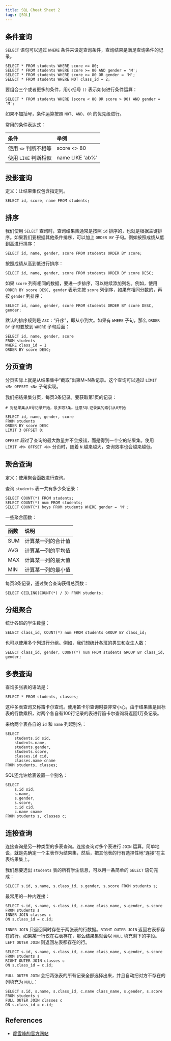 ```yaml
---
title: SQL Cheat Sheet 2
tags: [SQL]
---
```


## 条件查询
`SELECT` 语句可以通过 `WHERE` 条件来设定查询条件，查询结果是满足查询条件的记录。

```
SELECT * FROM students WHERE score >= 80;
SELECT * FROM students WHERE score >= 80 AND gender = 'M';
SELECT * FROM students WHERE score >= 80 OR gender = 'M';
SELECT * FROM students WHERE NOT class_id = 2;
```

要组合三个或者更多的条件，用小括号 `()` 表示如何进行条件运算：
```
SELECT * FROM students WHERE (score < 80 OR score > 90) AND gender = 'M';
```

如果不加括号，条件运算按照 `NOT`、`AND`、`OR` 的优先级进行。

常用的条件表达式：

| 条件               | 举例             |
| :---------------- | :-------------- |
| 使用 `<>` 判断不相等 | score <> 80     |
| 使用 `LIKE` 判断相似 | name LIKE 'ab%' |

## 投影查询
定义：让结果集仅包含指定列。

```
SELECT id, score, name FROM students;
```

## 排序
我们使用 `SELECT` 查询时，查询结果集通常是按照 `id` 排序的，也就是根据主键排序。如果我们要根据其他条件排序，可以加上 `ORDER BY` 子句。例如按照成绩从低到高进行排序：
```
SELECT id, name, gender, score FROM students ORDER BY score;
```

按照成绩从高到低进行排序：
```
SELECT id, name, gender, score FROM students ORDER BY score DESC;
```

如果 `score` 列有相同的数据，要进一步排序，可以继续添加列名。例如，使用 `ORDER BY score DESC, gender` 表示先按 `score` 列倒序，如果有相同分数的，再按 `gender` 列排序：
```
SELECT id, name, gender, score FROM students ORDER BY score DESC, gender;
```

默认的排序规则是 `ASC`：“升序”，即从小到大。如果有 `WHERE` 子句，那么 `ORDER BY` 子句要放到 `WHERE` 子句后面：
```
SELECT id, name, gender, score
FROM students
WHERE class_id = 1
ORDER BY score DESC;
```

## 分页查询
分页实际上就是从结果集中“截取”出第M~N条记录。这个查询可以通过 `LIMIT <M> OFFSET <N>` 子句实现。

我们把结果集分页，每页3条记录。要获取第1页的记录：
```
# 对结果集从0号记录开始，最多取3条。注意SQL记录集的索引从0开始

SELECT id, name, gender, score
FROM students
ORDER BY score DESC
LIMIT 3 OFFSET 0;
```

`OFFSET` 超过了查询的最大数量并不会报错，而是得到一个空的结果集。使用 `LIMIT <M> OFFSET <N>` 分页时，随着 `N` 越来越大，查询效率也会越来越低。

## 聚合查询
定义：使用聚合函数进行查询。

查询 `students` 表一共有多少条记录：
```
SELECT COUNT(*) FROM students;
SELECT COUNT(*) num FROM students;
SELECT COUNT(*) boys FROM students WHERE gender = 'M';
```

一些聚合函数：

| 函数               | 说明             |
| :---------------- | :-------------- |
| SUM | 计算某一列的合计值 |
| AVG | 计算某一列的平均值 |
| MAX | 计算某一列的最大值 |
| MIN | 计算某一列的最小值 |

每页3条记录，通过聚合查询获得总页数：
```
SELECT CEILING(COUNT(*) / 3) FROM students;
```

## 分组聚合
统计各班的学生数量：
```
SELECT class_id, COUNT(*) num FROM students GROUP BY class_id;
```

也可以使用多个列进行分组。例如，我们想统计各班的男生和女生人数：
```
SELECT class_id, gender, COUNT(*) num FROM students GROUP BY class_id, gender;
```

## 多表查询
查询多张表的语法是：
```
SELECT * FROM students, classes;
```

这种多表查询又称笛卡尔查询。使用笛卡尔查询时要非常小心，由于结果集是目标表的行数乘积，对两个各自有100行记录的表进行笛卡尔查询将返回1万条记录。

来给两个表各自的 `id` 和 `name` 列起别名：
```
SELECT
    students.id sid,
    students.name,
    students.gender,
    students.score,
    classes.id cid,
    classes.name cname
FROM students, classes;
```

SQL还允许给表设置一个别名：
```
SELECT
    s.id sid,
    s.name,
    s.gender,
    s.score,
    c.id cid,
    c.name cname
FROM students s, classes c;
```

## 连接查询
连接查询是另一种类型的多表查询。连接查询对多个表进行 `JOIN` 运算。简单地说，就是先确定一个主表作为结果集，然后，把其他表的行有选择性地“连接”在主表结果集上。

我们想要选出 `students` 表的所有学生信息，可以用一条简单的 `SELECT` 语句完成：
```
SELECT s.id, s.name, s.class_id, s.gender, s.score FROM students s;
```

最常用的一种内连接：
```
SELECT s.id, s.name, s.class_id, c.name class_name, s.gender, s.score
FROM students s
INNER JOIN classes c
ON s.class_id = c.id;
```

`INNER JOIN` 只返回同时存在于两张表的行数据。`RIGHT OUTER JOIN` 返回右表都存在的行。如果某一行仅在右表存在，那么结果集就会以 `NULL` 填充剩下的字段。`LEFT OUTER JOIN` 则返回左表都存在的行。

```
SELECT s.id, s.name, s.class_id, c.name class_name, s.gender, s.score
FROM students s
RIGHT OUTER JOIN classes c
ON s.class_id = c.id;
```

`FULL OUTER JOIN` 会把两张表的所有记录全部选择出来，并且自动把对方不存在的列填充为 `NULL`：
```
SELECT s.id, s.name, s.class_id, c.name class_name, s.gender, s.score
FROM students s
FULL OUTER JOIN classes c
ON s.class_id = c.id;
```

## References
- [廖雪峰的官方网站](https://www.liaoxuefeng.com/wiki/1177760294764384/1218728424164736)
